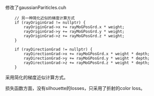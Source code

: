 修改了gaussianPariticles.cuh


        // 另一种简化近似的梯度计算方式
        if (rayOriginGrad != nullptr) {
            rayOriginGrad->x += rayMoGPosGrd.x * weight;
            rayOriginGrad->y += rayMoGPosGrd.y * weight;
            rayOriginGrad->z += rayMoGPosGrd.z * weight;
        }

        if (rayDirectionGrad != nullptr) {
            rayDirectionGrad->x += rayMoGPosGrd.x * weight * depth;
            rayDirectionGrad->y += rayMoGPosGrd.y * weight * depth;
            rayDirectionGrad->z += rayMoGPosGrd.z * weight * depth;
        }


采用简化的梯度近似计算方式。

损失函数方面，没有silhouette的losses，只采用了折射的color loss。
